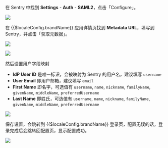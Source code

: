 <IntegrationDetailCard title="配置 Sentry">

在 Sentry 中找到 **Settings** - **Auth** - **SAML2**，点击「Configure」。

![](~@imagesZhCn/integration/sentry/2-1.png)

在 {{$localeConfig.brandName}} 应用详情页找到 **Metadata URL**，填写到 Sentry，并点击「获取元数据」。

![](~@imagesZhCn/integration/sentry/2-2.png)

![](~@imagesZhCn/integration/sentry/2-3.png)

然后设置用户字段映射

- **IdP User ID** 是唯一标识，会被映射为 Sentry 的用户名，建议填写 `username`
- **User Email** 即用户邮箱，建议填写 `email`
- **First Name** 即名字，可选值有 `username`, `name`, `nickname`, `familyName`, `givenName`, `middleName`, `preferredUsername`
- **Last Name** 即姓氏，可选值有 `username`, `name`, `nickname`, `familyName`, `givenName`, `middleName`, `preferredUsername`

![](~@imagesZhCn/integration/sentry/2-4.png)

保存设置，会跳转到 {{$localeConfig.brandName}} 登录页，配置无误的话，登录完成后会跳转回配置页，显示配置成功。

![](~@imagesZhCn/integration/sentry/2-5.png)

</IntegrationDetailCard>
